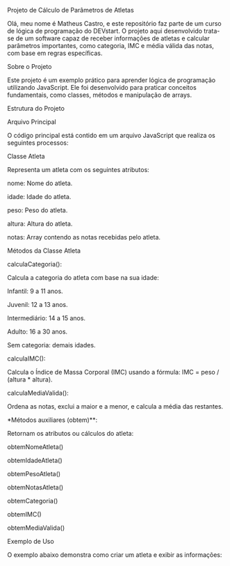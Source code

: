 Projeto de Cálculo de Parâmetros de Atletas

Olá, meu nome é Matheus Castro, e este repositório faz parte de um curso de lógica de programação do DEVstart. O projeto aqui desenvolvido trata-se de um software capaz de receber informações de atletas e calcular parâmetros importantes, como categoria, IMC e média válida das notas, com base em regras específicas.

Sobre o Projeto

Este projeto é um exemplo prático para aprender lógica de programação utilizando JavaScript. Ele foi desenvolvido para praticar conceitos fundamentais, como classes, métodos e manipulação de arrays.

Estrutura do Projeto

Arquivo Principal

O código principal está contido em um arquivo JavaScript que realiza os seguintes processos:

Classe Atleta

Representa um atleta com os seguintes atributos:

nome: Nome do atleta.

idade: Idade do atleta.

peso: Peso do atleta.

altura: Altura do atleta.

notas: Array contendo as notas recebidas pelo atleta.

Métodos da Classe Atleta

calculaCategoria():

Calcula a categoria do atleta com base na sua idade:

Infantil: 9 a 11 anos.

Juvenil: 12 a 13 anos.

Intermediário: 14 a 15 anos.

Adulto: 16 a 30 anos.

Sem categoria: demais idades.

calculaIMC():

Calcula o Índice de Massa Corporal (IMC) usando a fórmula: IMC = peso / (altura * altura).

calculaMediaValida():

Ordena as notas, exclui a maior e a menor, e calcula a média das restantes.

*Métodos auxiliares (obtem)**:

Retornam os atributos ou cálculos do atleta:

obtemNomeAtleta()

obtemIdadeAtleta()

obtemPesoAtleta()

obtemNotasAtleta()

obtemCategoria()

obtemIMC()

obtemMediaValida()

Exemplo de Uso

O exemplo abaixo demonstra como criar um atleta e exibir as informações:
